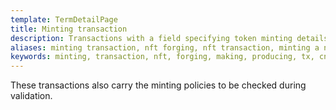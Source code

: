 ```yaml
---
template: TermDetailPage
title: Minting transaction
description: Transactions with a field specifying token minting details.
aliases: minting transaction, nft forging, nft transaction, minting a native asset, nft minting, cardano nft minting, nft making transaction
keywords: minting, transaction, nft, forging, making, producing, tx, cnft, cardano, native, asset
---
```


These transactions also carry the minting policies to be checked during validation.